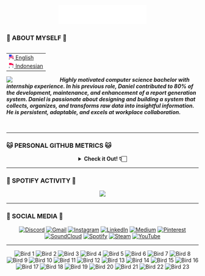 <div align="center">
  <img src="assets/header_hello-albesta_github_profile_en.svg" alt="Hi, I'm Daniel D. Albesta 👋 I'm a 🚀 Indonesian developer 🚀 I ❤️ You guys XOXO"> </img>
</div>

### 🧙 ABOUT MYSELF 🧙

<div align="right">
  <table align="right">
   <tr><td><a href="README.md"><img src="assets/us_flag.png" height="13"> English</a></td></tr>
   <tr><td><a href="README_id.md"><img src="assets/id_flag.png" height="13"> Indonesian</a></td></tr>
  </table>

  <br>
</div>

<div>
  <img align="left" src="https://media.giphy.com/media/v1.Y2lkPTc5MGI3NjExanU4NHByM3V6Zmxzd2p3eGhuOWZxNjJ4Zjg0NThzcHlobWw4dmdrZyZlcD12MV9pbnRlcm5hbF9naWZfYnlfaWQmY3Q9cw/dMFZrx4ZdXCkRWuGLX/giphy.gif" width="140">

  <p align="left">
    <br>
    <em><b>Highly motivated computer science bachelor with internship experience. In his previous role, Daniel contributed to 80% of the development, maintenance, and enhancement of a report generation system. Daniel is passionate about designing and building a system that collects, organizes, and transforms raw data into insightful information. He is persistent, adaptable, and excels at workplace collaboration.</b></em>
  </p>
</div>

<br>

---

### 🐱 PERSONAL GITHUB METRICS 🐱

<div align="center">
  <details>
    <summary><b>Check it Out! 👇🏻</b></summary>
    <br>

  <img src="https://metrics.lecoq.io/hello-albesta?template=classic&isocalendar=1&languages=1&activity=1&habits=1&base=header%2C%20activity%2C%20community%2C%20repositories%2C%20metadata&base.indepth=false&base.hireable=false&base.skip=false&isocalendar=false&isocalendar.duration=half-year&languages=false&languages.limit=8&languages.threshold=0%25&languages.other=false&languages.colors=github&languages.sections=most-used&languages.indepth=false&languages.analysis.timeout=15&languages.analysis.timeout.repositories=7.5&languages.categories=markup%2C%20programming&languages.recent.categories=markup%2C%20programming&languages.recent.load=300&languages.recent.days=14&habits=false&habits.from=200&habits.days=14&habits.facts=true&habits.charts=false&habits.charts.type=classic&habits.trim=false&habits.languages.limit=8&habits.languages.threshold=0%25&activity=false&activity.limit=5&activity.load=300&activity.days=14&activity.visibility=all&activity.timestamps=false&activity.filter=all&config.timezone=Asia%2FJakarta">
  </details>
</div>

---

### 🎵 SPOTIFY ACTIVITY 🎵

<div align="center">
  <a href="https://spotify-github-profile.vercel.app/api/view?uid=31mit6lw4rk4zw5uikw62iv23x2a&redirect=true">
    <img src="https://spotify-github-profile.vercel.app/api/view?uid=31mit6lw4rk4zw5uikw62iv23x2a&cover_image=true&theme=default&show_offline=false&background_color=0d1117&interchange=true&bar_color_cover=true&bar_color=53b14f"/>
  </a>
</div>

---

### 🦄 SOCIAL MEDIA 🦄

<div align="center">
  <a href="https://discord.com/users/458449112254251009/"><img src="https://img.icons8.com/color/96/000000/discord-logo.png" alt="Discord"/></a>
  <a href="mailto:hello.albesta.work@gmail.com"><img src="https://img.icons8.com/color/96/000000/gmail.png" alt="Gmail"/></a>
  <a href="https://www.instagram.com/danielalbesta/"><img src="https://img.icons8.com/color/96/000000/instagram-new.png" alt="Instagram"/></a>
  <a href="https://www.linkedin.com/in/danielalbesta/"><img src="https://img.icons8.com/color/96/000000/linkedin.png" alt="LinkedIn"/></a>
  <a href="https://hello-albesta.medium.com/"><img src="https://img.icons8.com/color/96/000000/medium-logo.png" alt="Medium"/></a>
  <a href="https://id.pinterest.com/helloalbesta/"><img src="https://img.icons8.com/color/96/000000/pinterest--v1.png" alt="Pinterest"/></a>
  <a href="https://soundcloud.com/mrsimple_is_ajax"><img src="https://img.icons8.com/color/96/000000/soundcloud.png" alt="SoundCloud"/></a>
  <a href="https://open.spotify.com/user/31mit6lw4rk4zw5uikw62iv23x2a?si=ee1f248d906341a0"><img src="https://img.icons8.com/color/96/000000/spotify--v1.png" alt="Spotify"/></a>
  <a href="https://steamcommunity.com/id/hello-albesta"><img src="https://img.icons8.com/fluent/96/000000/steam.png" alt="Steam"/></a>
  <a href="https://www.youtube.com/@hello.albesta"><img src="https://img.icons8.com/color/96/000000/youtube.png" alt="YouTube"/></a>
</div>

---

<div align="center">
    <img src="https://cultofthepartyparrot.com/flags/hd/indiaparrot.gif" width="39" height="39" alt="Bird 1"/>
    <img src="https://cultofthepartyparrot.com/parrots/asyncparrot.gif" width="45" height="39" alt="Bird 2"/>
    <img src="https://cultofthepartyparrot.com/parrots/hd/exceptionallyfastparrot.gif" width="39" height="39" alt="Bird 3"/>
    <img src="https://cultofthepartyparrot.com/parrots/hd/60fpsparrot.gif" width="39" height="39" alt="Bird 4"/>
    <img src="https://cultofthepartyparrot.com/parrots/hd/jumpingparrot.gif" width="39" height="39" alt="Bird 5"/>
    <img src="https://cultofthepartyparrot.com/parrots/hd/opensourceparrot.gif" width="39" height="39" alt="Bird 6"/>
    <img src="https://cultofthepartyparrot.com/parrots/hd/dealwithitnowparrot.gif" width="39" height="39" alt="Bird 7"/>
    <img src="https://cultofthepartyparrot.com/parrots/hd/hypnoparrotlight.gif" width="39" height="39" alt="Bird 8"/>
    <img src="https://cultofthepartyparrot.com/parrots/databaseparrot.gif" width="39" height="39" alt="Bird 9"/>
    <img src="https://cultofthepartyparrot.com/parrots/fixparrot.gif" width="45" height="39" alt="Bird 10"/>
    <img src="https://cultofthepartyparrot.com/parrots/hd/laptop_parrot.gif" width="39" height="39" alt="Bird 11"/>
    <img src="https://cultofthepartyparrot.com/parrots/hd/spinningparrot.gif" width="39" height="39" alt="Bird 12"/>
    <img src="https://cultofthepartyparrot.com/parrots/hd/levitationparrot.gif" width="39" height="39" alt="Bird 13"/>
    <img src="https://cultofthepartyparrot.com/parrots/hd/meldparrot.gif" width="39" height="39" alt="Bird 14"/>
    <img src="https://cultofthepartyparrot.com/parrots/slomoparrot.gif" width="39" height="39" alt="Bird 15"/>
    <img src="https://cultofthepartyparrot.com/parrots/hd/moonwalkingparrot.gif" width="39" height="39" alt="Bird 16"/>
    <img src="https://cultofthepartyparrot.com/parrots/hd/stableparrot.gif" width="39" height="39" alt="Bird 17"/>
    <img src="https://cultofthepartyparrot.com/parrots/hd/scienceparrot.gif" width="39" height="39" alt="Bird 18"/>
    <img src="https://cultofthepartyparrot.com/parrots/hd/pirateparrot.gif" width="39" height="39" alt="Bird 19"/>
    <img src="https://cultofthepartyparrot.com/parrots/hd/footballparrot.gif" width="39" height="39" alt="Bird 20"/>
    <img src="https://cultofthepartyparrot.com/parrots/hd/illuminatiparrot.gif" width="39" height="39" alt="Bird 21"/>
    <img src="https://cultofthepartyparrot.com/parrots/hd/hypnoparrotdark.gif" width="39" height="39" alt="Bird 22"/>
    <img src="https://cultofthepartyparrot.com/parrots/hd/mustacheparrot.gif" width="39" height="39" alt="Bird 23"/>
</div>
